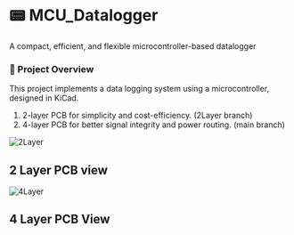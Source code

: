 
# 📟 MCU_Datalogger

A compact, efficient, and flexible microcontroller-based datalogger

### 🔧 Project Overview
This project implements a data logging system using a microcontroller, designed in KiCad.

1. 2-layer PCB for simplicity and cost-efficiency. (2Layer branch)
2. 4-layer PCB for better signal integrity and power routing. (main branch)

![2Layer](https://github.com/user-attachments/assets/01afc6bb-7ac0-4a43-b857-3f92d4d405d8)
## 2 Layer PCB view

![4Layer](https://github.com/user-attachments/assets/8d576931-7afb-414e-903f-dad132404565)
## 4 Layer PCB View
